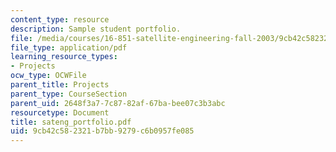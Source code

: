 ```yaml
---
content_type: resource
description: Sample student portfolio.
file: /media/courses/16-851-satellite-engineering-fall-2003/9cb42c582321b7bb9279c6b0957fe085_sateng_portfolio.pdf
file_type: application/pdf
learning_resource_types:
- Projects
ocw_type: OCWFile
parent_title: Projects
parent_type: CourseSection
parent_uid: 2648f3a7-7c87-82af-67ba-bee07c3b3abc
resourcetype: Document
title: sateng_portfolio.pdf
uid: 9cb42c58-2321-b7bb-9279-c6b0957fe085
---
```

